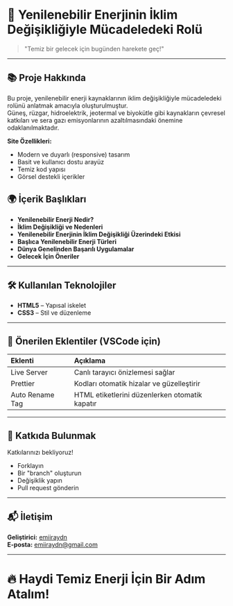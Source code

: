# 🌱 Yenilenebilir Enerjinin İklim Değişikliğiyle Mücadeledeki Rolü

> "Temiz bir gelecek için bugünden harekete geç!"

---

## 📚 Proje Hakkında
Bu proje, yenilenebilir enerji kaynaklarının iklim değişikliğiyle mücadeledeki rolünü anlatmak amacıyla oluşturulmuştur.  
Güneş, rüzgar, hidroelektrik, jeotermal ve biyokütle gibi kaynakların çevresel katkıları ve sera gazı emisyonlarının azaltılmasındaki önemine odaklanılmaktadır.

**Site Özellikleri:**
- Modern ve duyarlı (responsive) tasarım
- Basit ve kullanıcı dostu arayüz
- Temiz kod yapısı
- Görsel destekli içerikler

## 🌍 İçerik Başlıkları
- **Yenilenebilir Enerji Nedir?**
- **İklim Değişikliği ve Nedenleri**
- **Yenilenebilir Enerjinin İklim Değişikliği Üzerindeki Etkisi**
- **Başlıca Yenilenebilir Enerji Türleri**
- **Dünya Genelinden Başarılı Uygulamalar**
- **Gelecek İçin Öneriler**

---

## 🛠️ Kullanılan Teknolojiler
- **HTML5** – Yapısal iskelet
- **CSS3** – Stil ve düzenleme
---

## 🎨 Önerilen Eklentiler (VSCode için)
| Eklenti | Açıklama |
|:-------|:---------|
| Live Server | Canlı tarayıcı önizlemesi sağlar |
| Prettier | Kodları otomatik hizalar ve güzelleştirir |
| Auto Rename Tag | HTML etiketlerini düzenlerken otomatik kapatır |

---

## 🤝 Katkıda Bulunmak
Katkılarınızı bekliyoruz!  
- Forklayın
- Bir "branch" oluşturun
- Değişiklik yapın
- Pull request gönderin

---

## 📬 İletişim
**Geliştirici:** [emiiraydn](https://github.com/emiiraydn)  
**E-posta:** emiiraydn@gmail.com

---

# 🔥 Haydi Temiz Enerji İçin Bir Adım Atalım!
